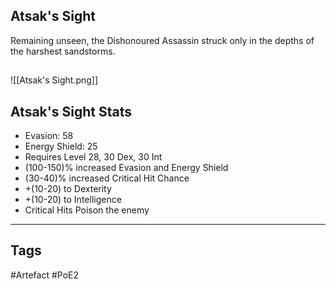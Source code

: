 ## Atsak's Sight
Remaining unseen, the Dishonoured Assassin struck
only in the depths of the harshest sandstorms.
##
![[Atsak's Sight.png]]
## Atsak's Sight Stats
- Evasion: 58
- Energy Shield: 25
- Requires Level 28, 30 Dex, 30 Int
- (100-150)% increased Evasion and Energy Shield
- (30-40)% increased Critical Hit Chance
- +(10-20) to Dexterity
- +(10-20) to Intelligence
- Critical Hits Poison the enemy


---
## Tags
#Artefact
#PoE2